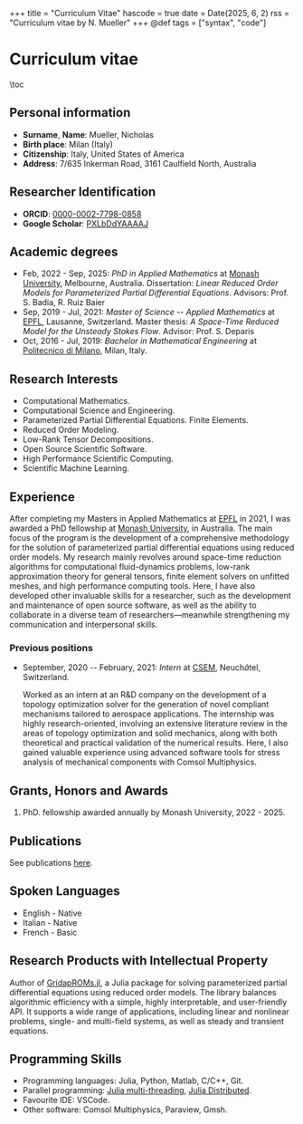 +++
title = "Curriculum Vitae"
hascode = true
date = Date(2025, 6, 2)
rss = "Curriculum vitae by N. Mueller"
+++
@def tags = ["syntax", "code"]


# Curriculum vitae

\toc

## Personal information

- **Surname**, **Name**: Mueller, Nicholas
- **Birth place**: Milan (Italy)
- **Citizenship**: Italy, United States of America
- **Address**: 7/635 Inkerman Road, 3161 Caulfield North, Australia

## Researcher Identification

- **ORCID**: [0000-0002-7798-0858](https://orcid.org/0000-0002-7798-0858)
- **Google Scholar**:  [PXLbDdYAAAAJ](https://scholar.google.com/citations?user=PXLbDdYAAAAJ&hl=en)

## Academic degrees

- Feb, 2022 - Sep, 2025: *PhD in Applied Mathematics* at [Monash University](https://www.monash.edu/), Melbourne, Australia. Dissertation: *Linear Reduced Order Models for Parameterized Partial Differential Equations*. Advisors: Prof. S. Badia, R. Ruiz Baier
- Sep, 2019 - Jul, 2021: *Master of Science -- Applied Mathematics* at [EPFL](https://www.epfl.ch/en/), Lausanne, Switzerland. Master thesis: *A Space-Time Reduced Model for the Unsteady Stokes Flow*. Advisor: Prof. S. Deparis
- Oct, 2016 - Jul, 2019: *Bachelor in Mathematical Engineering* at [Politecnico di Milano](https://www.polimi.it/), Milan, Italy.

## Research Interests

* Computational Mathematics. 
* Computational Science and Engineering. 
* Parameterized Partial Differential Equations. Finite Elements. 
* Reduced Order Modeling. 
* Low-Rank Tensor Decompositions.  
* Open Source Scientific Software.
* High Performance Scientific Computing. 
* Scientific Machine Learning.

## Experience

After completing my Masters in Applied Mathematics at [EPFL](https://www.epfl.ch/en/) in 2021, I was awarded a PhD fellowship at [Monash University](https://www.monash.edu/), in Australia. The main focus of the program is the development of a comprehensive methodology for the solution of parameterized partial differential equations using reduced order models. My research mainly revolves around space-time reduction algorithms for computational fluid-dynamics problems, low-rank approximation theory for general tensors, finite element solvers on unfitted meshes, and high performance computing tools. Here, I have also developed other invaluable skills for a researcher, such as the development and maintenance of open source software, as well as the ability to collaborate in a diverse team of researchers—meanwhile strengthening my communication and interpersonal skills.

### Previous positions

- September, 2020 -- February, 2021: *Intern* at [CSEM](https://www.csem.ch/en/), Neuch$\hat{a}$tel, Switzerland.

    Worked as an intern at an R&D company on the development of a topology optimization solver for the generation of novel compliant mechanisms tailored to aerospace applications. The internship was highly research-oriented, involving an extensive literature review in the areas of topology optimization and solid mechanics, along with both theoretical and practical validation of the numerical results. Here, I also gained valuable experience using advanced software tools for stress analysis of mechanical components with Comsol Multiphysics.


## Grants, Honors and Awards

1. PhD. fellowship awarded annually by Monash University, 2022 - 2025.

## Publications
See publications [here](https://nichomueller.github.io/menu2/).

## Spoken Languages

- English - Native
- Italian - Native 
- French - Basic 

## Research Products with Intellectual Property

Author of [GridapROMs.jl](https://github.com/gridap/GridapROMs.jl), a Julia package for solving parameterized partial differential equations using reduced order models. The library balances algorithmic efficiency with a simple, highly interpretable, and user-friendly API. It supports a wide range of applications, including linear and nonlinear problems, single- and multi-field systems, as well as steady and transient equations.

## Programming Skills

- Programming languages: Julia, Python, Matlab, C/C++, Git.
- Parallel programming: [Julia multi-threading](https://docs.julialang.org/en/v1/manual/multi-threading/), [Julia Distributed](https://docs.julialang.org/en/v1/manual/distributed-computing/).
- Favourite IDE: VSCode.
- Other software: Comsol Multiphysics, Paraview, Gmsh.


